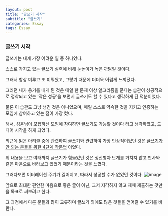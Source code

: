```yaml
---
layout: post
title: "글쓰기 시작"
subtitle: "글쓰기"
categories: Essay
tags: Essay
---
```


### 글쓰기 시작

글쓰기는 내게 가장 어려운 일 중 하나였다.

스스로 가지고 있는 글쓰기 실력에 비해 눈높이가 높은 까닭일 것이다.

그래서 항상 미루고 또 미뤄왔고, 그렇기 때문에 더더욱 어렵게 느껴졌다.

그러던 내가 용기를 내게 된 것은 매일 한 문제 이상 알고리즘을 푼다는 습관이 성공적으로 정착되고 있는 '작은 성공'을 보면서 글쓰기도 할 수 있다고 생각하게 된 덕분이었다.

물론 이 습관도 그냥 생긴 것은 아니었으며, 매일 스스로 약속한 것을 지키고 인증하는 모임에 참여하고 있는 점이 가장 컸다.

해서, 성윤님이 모집하신 모임에 참여하면 글쓰기도 가능할 것이다 라고 생각하였고, 드디어 시작을 하게 되었다.


최근에 읽은 아티클 중에 관련하여 글쓰기와 관련하여 가장 인상적이었던 것은 [글쓰기가 안 되는 분들을 위한 4단계 작문법](http://ppss.kr/archives/151423) 이었다.

위 내용을 보고 여태까지 글쓰기가 힘들었던 것은 정신병자 단계를 거치지 않고 판사와 같은 마음으로 바라보고 있었기 때문이라는 것을 느꼈다.

그러다보면 이터레이션 주기가 길어지고, 따라서 성공할 수가 없었던 것이다. ![image](https://image.slidesharecdn.com/datamoney-150827021417-lva1-app6892/95/-21-1024.jpg?cb=1440662401)

앞으로 최대한 편안한 마음으로 좋은 글이 아닌, 그저 지각하지 않고 제때 제출하는 것만을 목표로 써보려고 한다.

그 과정에서 다른 분들과 많이 교류하며 글쓰기 외에도 많은 것들을 얻어갈 수 있기를 바란다.
